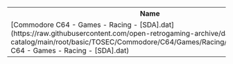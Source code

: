 <table>
<tr><th>Name</th><th>Size</th></tr>
<tr><td>
[Commodore C64 - Games - Racing - [SDA].dat](https://raw.githubusercontent.com/open-retrogaming-archive/dat-catalog/main/root/basic/TOSEC/Commodore/C64/Games/Racing/[SDA]/Commodore C64 - Games - Racing - [SDA].dat)
</td><td>855</td></tr>
</table>
